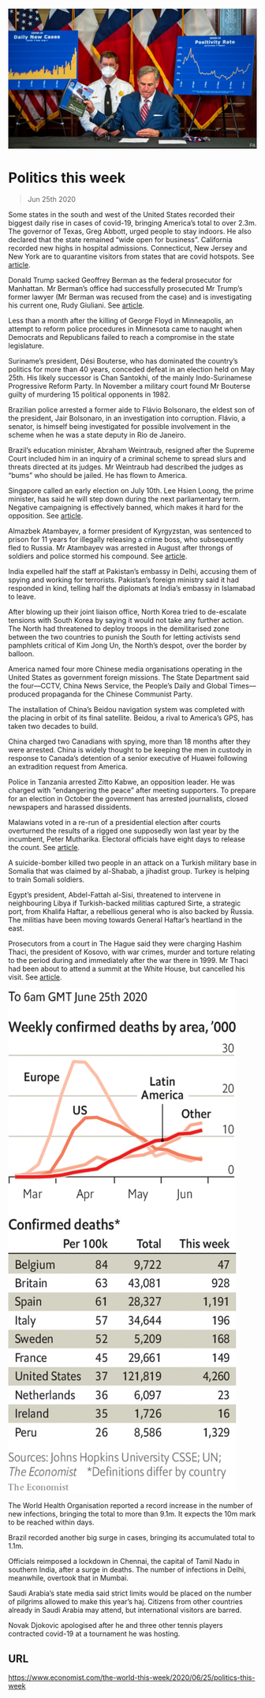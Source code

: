 ![](./images/20200627_WWP003_0.jpg)

# Politics this week

> Jun 25th 2020

Some states in the south and west of the United States recorded their biggest daily rise in cases of covid-19, bringing America’s total to over 2.3m. The governor of Texas, Greg Abbott, urged people to stay indoors. He also declared that the state remained “wide open for business”. California recorded new highs in hospital admissions. Connecticut, New Jersey and New York are to quarantine visitors from states that are covid hotspots. See [article](https://www.economist.com//united-states/2020/06/27/decoding-the-confusing-messages-of-the-coronavirus-epidemic-in-america).

Donald Trump sacked Geoffrey Berman as the federal prosecutor for Manhattan. Mr Berman’s office had successfully prosecuted Mr Trump’s former lawyer (Mr Berman was recused from the case) and is investigating his current one, Rudy Giuliani. See [article](https://www.economist.com//united-states/2020/06/24/has-americas-department-of-justice-been-politicised).

Less than a month after the killing of George Floyd in Minneapolis, an attempt to reform police procedures in Minnesota came to naught when Democrats and Republicans failed to reach a compromise in the state legislature.

Suriname’s president, Dési Bouterse, who has dominated the country’s politics for more than 40 years, conceded defeat in an election held on May 25th. His likely successor is Chan Santokhi, of the mainly Indo-Surinamese Progressive Reform Party. In November a military court found Mr Bouterse guilty of murdering 15 political opponents in 1982.

Brazilian police arrested a former aide to Flávio Bolsonaro, the eldest son of the president, Jair Bolsonaro, in an investigation into corruption. Flávio, a senator, is himself being investigated for possible involvement in the scheme when he was a state deputy in Rio de Janeiro.

Brazil’s education minister, Abraham Weintraub, resigned after the Supreme Court included him in an inquiry of a criminal scheme to spread slurs and threats directed at its judges. Mr Weintraub had described the judges as “bums” who should be jailed. He has flown to America.

Singapore called an early election on July 10th. Lee Hsien Loong, the prime minister, has said he will step down during the next parliamentary term. Negative campaigning is effectively banned, which makes it hard for the opposition. See [article](https://www.economist.com//asia/2020/06/25/singapores-ruling-party-calls-an-election).

Almazbek Atambayev, a former president of Kyrgyzstan, was sentenced to prison for 11 years for illegally releasing a crime boss, who subsequently fled to Russia. Mr Atambayev was arrested in August after throngs of soldiers and police stormed his compound. See [article](https://www.economist.com//asia/2020/06/25/a-former-president-of-kyrgyzstan-is-imprisoned-for-corruption).

India expelled half the staff at Pakistan’s embassy in Delhi, accusing them of spying and working for terrorists. Pakistan’s foreign ministry said it had responded in kind, telling half the diplomats at India’s embassy in Islamabad to leave.

After blowing up their joint liaison office, North Korea tried to de-escalate tensions with South Korea by saying it would not take any further action. The North had threatened to deploy troops in the demilitarised zone between the two countries to punish the South for letting activists send pamphlets critical of Kim Jong Un, the North’s despot, over the border by balloon.

America named four more Chinese media organisations operating in the United States as government foreign missions. The State Department said the four—CCTV, China News Service, the People’s Daily and Global Times—produced propaganda for the Chinese Communist Party.

The installation of China’s Beidou navigation system was completed with the placing in orbit of its final satellite. Beidou, a rival to America’s GPS, has taken two decades to build.

China charged two Canadians with spying, more than 18 months after they were arrested. China is widely thought to be keeping the men in custody in response to Canada’s detention of a senior executive of Huawei following an extradition request from America.

Police in Tanzania arrested Zitto Kabwe, an opposition leader. He was charged with “endangering the peace” after meeting supporters. To prepare for an election in October the government has arrested journalists, closed newspapers and harassed dissidents.

Malawians voted in a re-run of a presidential election after courts overturned the results of a rigged one supposedly won last year by the incumbent, Peter Mutharika. Electoral officials have eight days to release the count. See [article](https://www.economist.com//middle-east-and-africa/2020/06/25/more-african-judges-are-standing-up-to-governments).

A suicide-bomber killed two people in an attack on a Turkish military base in Somalia that was claimed by al-Shabab, a jihadist group. Turkey is helping to train Somali soldiers.

Egypt’s president, Abdel-Fattah al-Sisi, threatened to intervene in neighbouring Libya if Turkish-backed militias captured Sirte, a strategic port, from Khalifa Haftar, a rebellious general who is also backed by Russia. The militias have been moving towards General Haftar’s heartland in the east.

Prosecutors from a court in The Hague said they were charging Hashim Thaci, the president of Kosovo, with war crimes, murder and torture relating to the period during and immediately after the war there in 1999. Mr Thaci had been about to attend a summit at the White House, but cancelled his visit. See [article](https://www.economist.com//europe/2020/06/27/kosovos-president-hashim-thaci-faces-war-crimes-charges).



![](./images/20200627_WWC015.png)

The World Health Organisation reported a record increase in the number of new infections, bringing the total to more than 9.1m. It expects the 10m mark to be reached within days.

Brazil recorded another big surge in cases, bringing its accumulated total to 1.1m.

Officials reimposed a lockdown in Chennai, the capital of Tamil Nadu in southern India, after a surge in deaths. The number of infections in Delhi, meanwhile, overtook that in Mumbai.

Saudi Arabia’s state media said strict limits would be placed on the number of pilgrims allowed to make this year’s haj. Citizens from other countries already in Saudi Arabia may attend, but international visitors are barred.

Novak Djokovic apologised after he and three other tennis players contracted covid-19 at a tournament he was hosting.

## URL

https://www.economist.com/the-world-this-week/2020/06/25/politics-this-week

